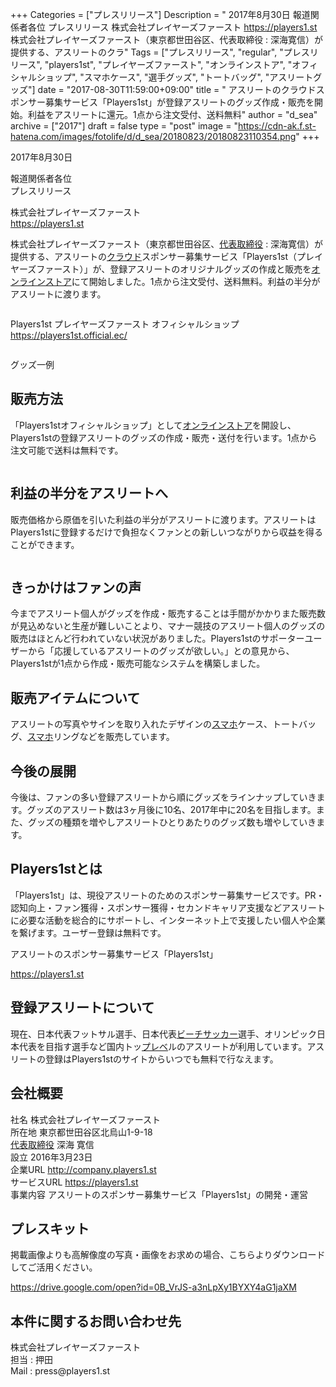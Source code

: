 +++
Categories = ["プレスリリース"]
Description = " 2017年8月30日    報道関係者各位 プレスリリース  株式会社プレイヤーズファースト https://players1.st  株式会社プレイヤーズファースト（東京都世田谷区、代表取締役 : 深海寛信）が提供する、アスリートのクラ"
Tags = ["プレスリリース", "regular", "プレスリリース", "players1st", "プレイヤーズファースト", "オンラインストア", "オフィシャルショップ", "スマホケース", "選手グッズ", "トートバッグ", "アスリートグッズ"]
date = "2017-08-30T11:59:00+09:00"
title = " アスリートのクラウドスポンサー募集サービス「Players1st」が登録アスリートのグッズ作成・販売を開始。利益をアスリートに還元。1点から注文受付、送料無料"
author = "d_sea"
archive = ["2017"]
draft = false
type = "post"
image = "https://cdn-ak.f.st-hatena.com/images/fotolife/d/d_sea/20180823/20180823110354.png"
+++

<body>
<p>2017年8月30日 <br></p>


<p>報道関係者各位<br>
プレスリリース</p>


<p>株式会社プレイヤーズファースト<br>
<a href="https://players1.st">https://players1.st</a></p>


<p>株式会社プレイヤーズファースト（東京都世田谷区、<a class="keyword" href="http://d.hatena.ne.jp/keyword/%C2%E5%C9%BD%BC%E8%C4%F9%CC%F2">代表取締役</a> : 深海寛信）が提供する、アスリートの<a class="keyword" href="http://d.hatena.ne.jp/keyword/%A5%AF%A5%E9%A5%A6%A5%C9">クラウド</a>スポンサー募集サービス「Players1st（プレイヤーズファースト）」が、登録アスリートのオリジナルグッズの作成と販売を<a class="keyword" href="http://d.hatena.ne.jp/keyword/%A5%AA%A5%F3%A5%E9%A5%A4%A5%F3%A5%B9%A5%C8%A5%A2">オンラインストア</a>にて開始しました。1点から注文受付、送料無料。利益の半分がアスリートに渡ります。</p>


<p><figure class="tmblr-full" data-orig-height="600" data-orig-width="800"><img src="https://cdn-ak.f.st-hatena.com/images/fotolife/d/d_sea/20180823/20180823110354.png" data-orig-height="600" data-orig-width="800" alt=""></figure></p>
<p>Players1st プレイヤーズファースト
オフィシャルショップ
<a href="https://players1st.official.ec/">https://players1st.official.ec/</a>
</p>
<figure class="tmblr-full" data-orig-height="768" data-orig-width="1024"><img src="https://cdn-ak.f.st-hatena.com/images/fotolife/d/d_sea/20180823/20180823110314.png" data-orig-height="768" data-orig-width="1024" alt=""></figure><p>グッズ一例</p>
<h2>販売方法</h2>
<p>「Players1stオフィシャルショップ」として<a class="keyword" href="http://d.hatena.ne.jp/keyword/%A5%AA%A5%F3%A5%E9%A5%A4%A5%F3%A5%B9%A5%C8%A5%A2">オンラインストア</a>を開設し、Players1stの登録アスリートのグッズの作成・販売・送付を行います。1点から注文可能で送料は無料です。</p>
<figure class="tmblr-full" data-orig-height="500" data-orig-width="500"><img src="https://cdn-ak.f.st-hatena.com/images/fotolife/d/d_sea/20180823/20180823110727.png" data-orig-height="500" data-orig-width="500" alt=""></figure><h2>利益の半分をアスリートへ</h2>
<p>販売価格から原価を引いた利益の半分がアスリートに渡ります。アスリートはPlayers1stに登録するだけで負担なくファンとの新しいつながりから収益を得ることができます。</p>
<figure class="tmblr-full" data-orig-height="500" data-orig-width="500"><img src="https://cdn-ak.f.st-hatena.com/images/fotolife/d/d_sea/20180823/20180823110106.png" data-orig-height="500" data-orig-width="500" alt=""></figure><h2>きっかけはファンの声</h2>
<p>今までアスリート個人がグッズを作成・販売することは手間がかかりまた販売数が見込めないと生産が難しいことより、マナー競技のアスリート個人のグッズの販売はほとんど行われていない状況がありました。Players1stのサポーターユーザーから「応援しているアスリートのグッズが欲しい。」との意見から、Players1stが1点から作成・販売可能なシステムを構築しました。</p>
<h2>販売アイテムについて</h2>
<p>アスリートの写真やサインを取り入れたデザインの<a class="keyword" href="http://d.hatena.ne.jp/keyword/%A5%B9%A5%DE%A5%DB">スマホ</a>ケース、トートバッグ、<a class="keyword" href="http://d.hatena.ne.jp/keyword/%A5%B9%A5%DE%A5%DB">スマホ</a>リングなどを販売しています。</p>
<h2>今後の展開</h2>
<p>今後は、ファンの多い登録アスリートから順にグッズをラインナップしていきます。グッズのアスリート数は3ヶ月後に10名、2017年中に20名を目指します。また、グッズの種類を増やしアスリートひとりあたりのグッズ数も増やしていきます。</p>
<h2>Players1stとは</h2>
<p>「Players1st」は、現役アスリートのためのスポンサー募集サービスです。PR・認知向上・ファン獲得・スポンサー獲得・セカンドキャリア支援などアスリートに必要な活動を総合的にサポートし、インターネット上で支援したい個人や企業を繋げます。ユーザー登録は無料です。</p>
<p>
アスリートのスポンサー募集サービス「Players1st」</p>
<p><a href="https://players1.st">
https://players1.st</a></p>
<h2>登録アスリートについて</h2>
<p>現在、日本代表フットサル選手、日本代表<a class="keyword" href="http://d.hatena.ne.jp/keyword/%A5%D3%A1%BC%A5%C1%A5%B5%A5%C3%A5%AB%A1%BC">ビーチサッカー</a>選手、オリンピック日本代表を目指す選手など国内トッ<a class="keyword" href="http://d.hatena.ne.jp/keyword/%A5%D7%A5%EC%A5%D9">プレベ</a>ルのアスリートが利用しています。アスリートの登録はPlayers1stのサイトからいつでも無料で行なえます。</p>
<h2>会社概要</h2>
<p>社名               株式会社プレイヤーズファースト<br>所在地           東京都世田谷区北烏山1-9-18 <br><a class="keyword" href="http://d.hatena.ne.jp/keyword/%C2%E5%C9%BD%BC%E8%C4%F9%CC%F2">代表取締役</a>    深海 寛信<br>設立               2016年3月23日 <br>企業URL        <a href="http://company.players1.st">http://company.players1.st</a> <br>サービスURL <a href="https://players1.st">https://players1.st</a> <br>事業内容        アスリートのスポンサー募集サービス「Players1st」の開発・運営</p>
<h2>プレスキット</h2>
<p>掲載画像よりも高解像度の写真・画像をお求めの場合、こちらよりダウンロードしてご活用ください。</p>
<p>
<a href="https://drive.google.com/open?id=0B_VrJS-a3nLpXy1BYXY4aG1jaXM">https://drive.google.com/open?id=0B_VrJS-a3nLpXy1BYXY4aG1jaXM</a></p>
<h2>本件に関するお問い合わせ先</h2>
<p>株式会社プレイヤーズファースト<br>担当 : 押田<br>Mail : press@players1.st</p>
</body>
